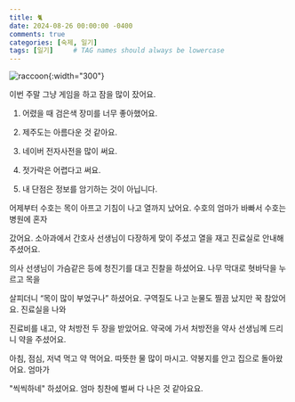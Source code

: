 ```yaml
---
title: 🐈
date: 2024-08-26 00:00:00 -0400
comments: true
categories: [숙제, 일기]
tags: [일기]     # TAG names should always be lowercase
---
```


![raccoon](https://i.redd.it/im-bored-so-im-trying-to-make-this-the-non-binary-spirit-v0-dau0a6hbrzgd1.jpg?width=1920&format=pjpg&auto=webp&s=51efbc69b16354df0fdb87c55b412548486e1f78){:width="300"}

이번 주말 그냥 게임을 하고 잠을 많이 잤어요. 

1. 어렸을 때 검은색 장미를 너무 좋아했어요.

2. 제주도는 아름다운 것 같아요.

3. 네이버 전자사전을 많이 써요.

4. 젓가락은 어렵다고 써요.

5. 내 단점은 정보를 암기하는 것이 아닙니다.

어제부터 수호는 목이 아프고 기침이 나고 열까지 났어요. 수호의 엄마가 바빠서 수호는 병원에 혼자 

갔어요. 소아과에서 간호사 선생님이 다장하게 맞이 주셨고 열을 재고 진료실로 안내해 주셨어요. 

의사 선생님이 가슴같은 등에 청진기를 대고 진찰을 하셨어요. 나무 막대로 혓바닥을 누르고 목을 

살피더니 “목이 많이 부었구나” 하셨어요. 구역질도 나고 눈물도 찔끔 났지만 꾹 참았어요. 진료실을 나와 

진료비를 내고, 약 처방전 두 장을 받았어요. 약국에 가서 처방전을 약사 선생님께 드리니 약을 주셨어요. 

아침, 점심, 저녁 먹고 약 먹어요. 따뜻한 물 많이 마시고. 약봉지를 안고 집으로 돌아왔어요. 엄마가 

"씩씩하네" 하셨어요. 엄마 칭찬에 벌써 다 나은 것 같아요요.